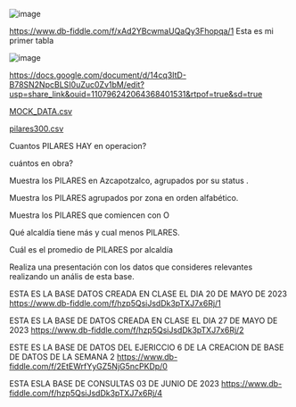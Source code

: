 ![image](https://user-images.githubusercontent.com/91554777/235196884-6cfb1909-3699-4c0f-ad0f-09ff27471105.png)

https://www.db-fiddle.com/f/xAd2YBcwmaUQaQy3Fhopqa/1
Esta es mi primer tabla

![image](https://user-images.githubusercontent.com/91554777/235502032-0d8f2296-5816-422b-93b5-be9def027bad.png)


https://docs.google.com/document/d/14cq3ItD-B78SN2NpcBLSI0uZuc0Zv1bM/edit?usp=share_link&ouid=110796242064368401531&rtpof=true&sd=true


[MOCK_DATA.csv](https://github.com/escuelaDeCodigoMargaritaMaza/Base_de_Datos/files/11403101/MOCK_DATA.csv)

[pilares300.csv](https://github.com/escuelaDeCodigoMargaritaMaza/Base_de_Datos/files/11403113/pilares300.csv)

Cuantos PILARES HAY en operacion?

cuántos en obra?

Muestra los PILARES en Azcapotzalco, agrupados por su status .

Muestra los PILARES agrupados por zona en orden alfabético.

Muestra los PILARES que comiencen con O

Qué alcaldía tiene más y cual menos PILARES.

Cuál es el promedio de PILARES por alcaldía

Realiza una presentación con los datos que consideres relevantes realizando un anális de esta base.

ESTA ES LA BASE DATOS CREADA EN CLASE EL DIA 20 DE MAYO DE 2023
https://www.db-fiddle.com/f/hzp5QsiJsdDk3pTXJ7x6Rj/1


ESTA ES LA BASE DE DATOS CREADA EN CLASE EL DIA 27 DE MAYO DE 2023
https://www.db-fiddle.com/f/hzp5QsiJsdDk3pTXJ7x6Rj/2


ESTE ES LA BASE DE DATOS DEL EJERICCIO 6 DE LA CREACION DE BASE DE DATOS DE LA SEMANA 2
https://www.db-fiddle.com/f/2EtEWrfYyGZ5NjG5ncPKDp/0

ESTA ESLA BASE DE CONSULTAS 03 DE JUNIO DE 2023
https://www.db-fiddle.com/f/hzp5QsiJsdDk3pTXJ7x6Rj/4

